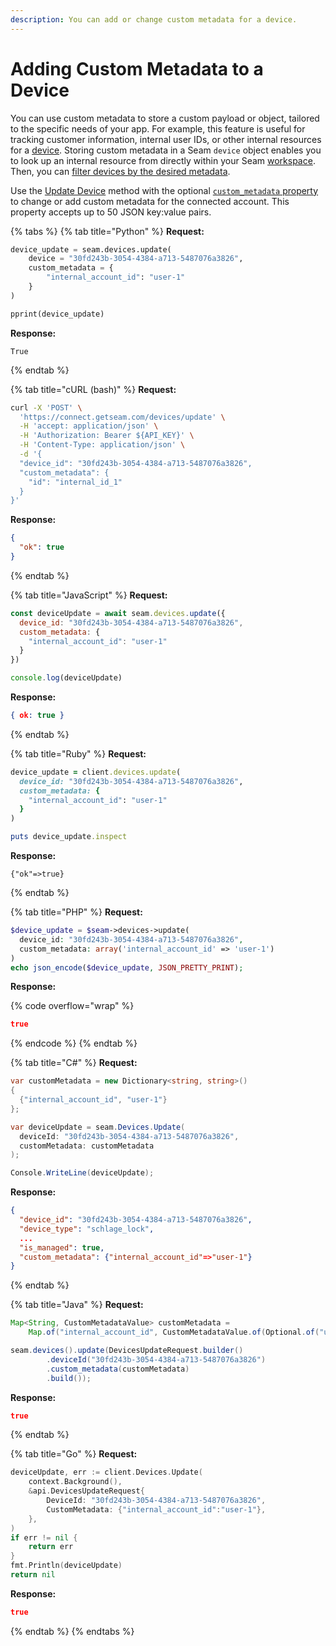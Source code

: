 ```yaml
---
description: You can add or change custom metadata for a device.
---
```


# Adding Custom Metadata to a Device

You can use custom metadata to store a custom payload or object, tailored to the specific needs of your app. For example, this feature is useful for tracking customer information, internal user IDs, or other internal resources for a [device](./). Storing custom metadata in a Seam `device` object enables you to look up an internal resource from directly within your Seam [workspace](../workspaces/). Then, you can [filter devices by the desired metadata](filtering-devices-by-custom-metadata.md).

Use the [Update Device](../../api-clients/devices/update-device.md) method with the optional [`custom_metadata` property](../../api-clients/devices/#device-properties) to change or add custom metadata for the connected account. This property accepts up to 50 JSON key:value pairs.

{% tabs %}
{% tab title="Python" %}
**Request:**

```python
device_update = seam.devices.update(
    device = "30fd243b-3054-4384-a713-5487076a3826",
    custom_metadata = {
        "internal_account_id": "user-1"
    }
)

pprint(device_update)
```

**Response:**

```
True
```
{% endtab %}

{% tab title="cURL (bash)" %}
**Request:**

```bash
curl -X 'POST' \
  'https://connect.getseam.com/devices/update' \
  -H 'accept: application/json' \
  -H 'Authorization: Bearer ${API_KEY}' \
  -H 'Content-Type: application/json' \
  -d '{
  "device_id": "30fd243b-3054-4384-a713-5487076a3826",
  "custom_metadata": {
    "id": "internal_id_1"
  }
}'
```

**Response:**

```json
{
  "ok": true
}
```
{% endtab %}

{% tab title="JavaScript" %}
**Request:**

```javascript
const deviceUpdate = await seam.devices.update({
  device_id: "30fd243b-3054-4384-a713-5487076a3826",
  custom_metadata: {
    "internal_account_id": "user-1"
  }
})

console.log(deviceUpdate)
```

**Response:**

```json
{ ok: true }
```
{% endtab %}

{% tab title="Ruby" %}
**Request:**

```ruby
device_update = client.devices.update(
  device_id: "30fd243b-3054-4384-a713-5487076a3826",
  custom_metadata: {
    "internal_account_id": "user-1"
  }
)

puts device_update.inspect
```

**Response:**

```
{"ok"=>true}
```
{% endtab %}

{% tab title="PHP" %}
**Request:**

```php
$device_update = $seam->devices->update(
  device_id: "30fd243b-3054-4384-a713-5487076a3826",
  custom_metadata: array('internal_account_id' => 'user-1')
)
echo json_encode($device_update, JSON_PRETTY_PRINT);
```

**Response:**

{% code overflow="wrap" %}
```json
true
```
{% endcode %}
{% endtab %}

{% tab title="C#" %}
**Request:**

```csharp
var customMetadata = new Dictionary<string, string>()
{
  {"internal_account_id", "user-1"}
};

var deviceUpdate = seam.Devices.Update(
  deviceId: "30fd243b-3054-4384-a713-5487076a3826",
  customMetadata: customMetadata
);

Console.WriteLine(deviceUpdate);
```

**Response:**

```json
{
  "device_id": "30fd243b-3054-4384-a713-5487076a3826",
  "device_type": "schlage_lock",
  ...
  "is_managed": true,
  "custom_metadata": {"internal_account_id"=>"user-1"}
}
```
{% endtab %}

{% tab title="Java" %}
**Request:**

```java
Map<String, CustomMetadataValue> customMetadata =
    Map.of("internal_account_id", CustomMetadataValue.of(Optional.of("user-1")));

seam.devices().update(DevicesUpdateRequest.builder()
        .deviceId("30fd243b-3054-4384-a713-5487076a3826")
        .custom_metadata(customMetadata)
        .build());
```

**Response:**

```json
true
```
{% endtab %}

{% tab title="Go" %}
**Request:**

```go
deviceUpdate, err := client.Devices.Update(
	context.Background(),
	&api.DevicesUpdateRequest{
		DeviceId: "30fd243b-3054-4384-a713-5487076a3826",
		CustomMetadata: {"internal_account_id":"user-1"},
	},
)
if err != nil {
	return err
}
fmt.Println(deviceUpdate)
return nil
```

**Response:**

```json
true
```
{% endtab %}
{% endtabs %}
